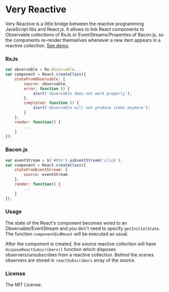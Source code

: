 # Very Reactive
Very Reactive is a little bridge between the reactive programming JavaScript libs and React.js. It allows to link React components to Observable collections of RxJs or EventStreams/Properties of Bacon.js, so the components re-render themselves whenever a new item appears in a reactive collection. [See demo](http://yvanin.github.io/very-reactive/).
### RxJs
```javascript
var observable = Rx.Observable...
var component = React.createClass({
    stateFromObservable: {
        source: observable,
        error: function () {
            alert('observable does not work properly');
        },
        completed: function () {
            alert('observable will not produce items anymore');
        }
    },
    render: function() {
        ...
    }
});
```
### Bacon.js
```javascript
var eventStream = $('#btn').asEventStream('click');
var component = React.createClass({
    stateFromEventStream: {
        source: eventStream
    },
    render: function() {
        ...
    }
});
```
### Usage
The state of the React's component becomes wired to an Observable/EventStream and you don't need to specify `getInitialState`. The function `componentDidMount` will be executed as usual.

After the component is created, the source reactive collection will have `disposeReactSubscribers()` function which disposes observers/unsubscribes from a reactive collection. Behind the scenes observers are stored in `reactSubscribers` array of the source.
### License
The MIT License.